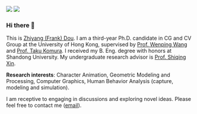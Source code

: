 [![](https://img.shields.io/badge/website-orange?&style=for-the-badge&logo=Google%20chrome&logoColor=white)](https://frank-zy-dou.github.io/index.html)
[![](https://img.shields.io/badge/google%20scholar-%234285F4.svg?&style=for-the-badge&logo=google-scholar&logoColor=white)](https://scholar.google.com/citations?user=SLRYlKsAAAAJ&hl=en)

### Hi there 👋

This is [Zhiyang (Frank) Dou](https://frank-zy-dou.github.io/).  I am a third-year Ph.D. candidate in CG and CV Group at the University of Hong Kong, supervised by [Prof. Wenping Wang](https://www.cs.hku.hk/people/academic-staff/wenping) and [Prof. Taku Komura](https://www.cs.hku.hk/index.php/people/academic-staff/taku). I received my B. Eng. degree with honors at Shandong University. My undergraduate research advisor is [Prof. Shiqing Xin](http://irc.cs.sdu.edu.cn/~shiqing/index.html).

**Research interests**: Character Animation, Geometric Modeling and Processing, Computer Graphics, Human Behavior Analysis (capture, modeling and simulation).

I am receptive to engaging in discussions and exploring novel ideas. Please feel free to contact me ([email](zhiyang0@connect.hku.hk)).



[comment]: <> (**I am looking for PhD to start in Fall 2024. Contact me if you have any leads! 😄**)
